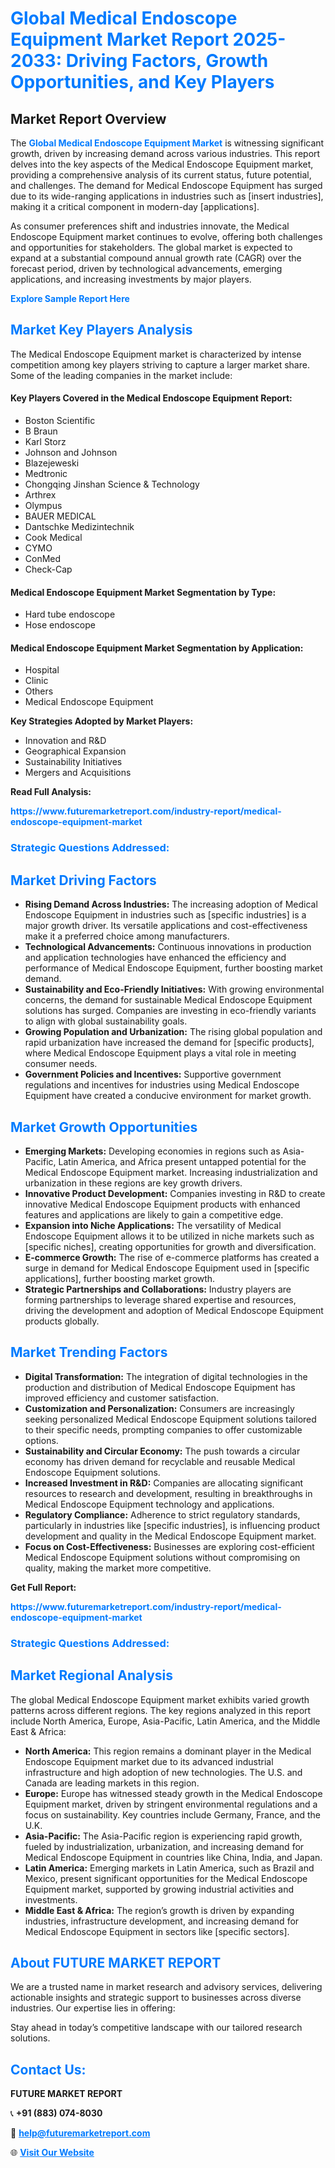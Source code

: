 <h1 style="color: #007BFF;">Global Medical Endoscope Equipment Market Report 2025-2033: Driving Factors, Growth Opportunities, and Key Players</h1>

<section id="overview">
<h2>Market Report Overview</h2>
<p>The <a href="https://www.futuremarketreport.com/industry-report/medical-endoscope-equipment-market" style="color: #007BFF; text-decoration: none;"><strong>Global Medical Endoscope Equipment Market</strong></a> is witnessing significant growth, driven by increasing demand across various industries. This report delves into the key aspects of the Medical Endoscope Equipment market, providing a comprehensive analysis of its current status, future potential, and challenges. The demand for Medical Endoscope Equipment has surged due to its wide-ranging applications in industries such as [insert industries], making it a critical component in modern-day [applications].</p>
<p>As consumer preferences shift and industries innovate, the Medical Endoscope Equipment market continues to evolve, offering both challenges and opportunities for stakeholders. The global market is expected to expand at a substantial compound annual growth rate (CAGR) over the forecast period, driven by technological advancements, emerging applications, and increasing investments by major players.</p>
</section>

<section id="overview">
<p><a href="https://www.futuremarketreport.com/request-sample/reportId=124983" style="color: #007BFF; text-decoration: none;"><strong>Explore Sample Report Here</strong></a></p>
</section>

<section id="key-players">
<h2 style="color: #007BFF;">Market Key Players Analysis</h2>
<p>The Medical Endoscope Equipment market is characterized by intense competition among key players striving to capture a larger market share. Some of the leading companies in the market include:</p>
<h4>Key Players Covered in the Medical Endoscope Equipment Report:</h4>
<ul><li>Boston Scientific</li><li>B Braun</li><li>Karl Storz</li><li>Johnson and Johnson</li><li>Blazejeweski</li><li>Medtronic</li><li>Chongqing Jinshan Science &amp; Technology</li><li>Arthrex</li><li>Olympus</li><li>BAUER MEDICAL</li><li>Dantschke Medizintechnik</li><li>Cook Medical</li><li>CYMO</li><li>ConMed</li><li>Check-Cap</li></ul>
<h4>Medical Endoscope Equipment Market Segmentation by Type:</h4>
<ul><li>Hard tube endoscope</li><li>Hose endoscope</li></ul>

<h4>Medical Endoscope Equipment Market Segmentation by Application:</h4>
<ul><li>Hospital</li><li>Clinic</li><li>Others</li><li>Medical Endoscope Equipment</li></ul>
<p><strong>Key Strategies Adopted by Market Players:</strong></p>
<ul>
<li>Innovation and R&D</li>
<li>Geographical Expansion</li>
<li>Sustainability Initiatives</li>
<li>Mergers and Acquisitions</li>
</ul>
</section>

<section>
<p><strong>Read Full Analysis: </strong></p><a href="https://www.futuremarketreport.com/industry-report/medical-endoscope-equipment-market" style="color: #007BFF; text-decoration: none;"><strong>https://www.futuremarketreport.com/industry-report/medical-endoscope-equipment-market</strong></a>
<h3 style="color: #007BFF;">Strategic Questions Addressed:</h3>
</section>

<section id="driving-factors">
<h2 style="color: #007BFF;">Market Driving Factors</h2>
<ul>
<li><strong>Rising Demand Across Industries:</strong> The increasing adoption of Medical Endoscope Equipment in industries such as [specific industries] is a major growth driver. Its versatile applications and cost-effectiveness make it a preferred choice among manufacturers.</li>
<li><strong>Technological Advancements:</strong> Continuous innovations in production and application technologies have enhanced the efficiency and performance of Medical Endoscope Equipment, further boosting market demand.</li>
<li><strong>Sustainability and Eco-Friendly Initiatives:</strong> With growing environmental concerns, the demand for sustainable Medical Endoscope Equipment solutions has surged. Companies are investing in eco-friendly variants to align with global sustainability goals.</li>
<li><strong>Growing Population and Urbanization:</strong> The rising global population and rapid urbanization have increased the demand for [specific products], where Medical Endoscope Equipment plays a vital role in meeting consumer needs.</li>
<li><strong>Government Policies and Incentives:</strong> Supportive government regulations and incentives for industries using Medical Endoscope Equipment have created a conducive environment for market growth.</li>
</ul>
</section>

<section id="growth-opportunities">
<h2 style="color: #007BFF;">Market Growth Opportunities</h2>
<ul>
<li><strong>Emerging Markets:</strong> Developing economies in regions such as Asia-Pacific, Latin America, and Africa present untapped potential for the Medical Endoscope Equipment market. Increasing industrialization and urbanization in these regions are key growth drivers.</li>
<li><strong>Innovative Product Development:</strong> Companies investing in R&D to create innovative Medical Endoscope Equipment products with enhanced features and applications are likely to gain a competitive edge.</li>
<li><strong>Expansion into Niche Applications:</strong> The versatility of Medical Endoscope Equipment allows it to be utilized in niche markets such as [specific niches], creating opportunities for growth and diversification.</li>
<li><strong>E-commerce Growth:</strong> The rise of e-commerce platforms has created a surge in demand for Medical Endoscope Equipment used in [specific applications], further boosting market growth.</li>
<li><strong>Strategic Partnerships and Collaborations:</strong> Industry players are forming partnerships to leverage shared expertise and resources, driving the development and adoption of Medical Endoscope Equipment products globally.</li>
</ul>
</section>

<section id="trending-factors">
<h2 style="color: #007BFF;">Market Trending Factors</h2>
<ul>
<li><strong>Digital Transformation:</strong> The integration of digital technologies in the production and distribution of Medical Endoscope Equipment has improved efficiency and customer satisfaction.</li>
<li><strong>Customization and Personalization:</strong> Consumers are increasingly seeking personalized Medical Endoscope Equipment solutions tailored to their specific needs, prompting companies to offer customizable options.</li>
<li><strong>Sustainability and Circular Economy:</strong> The push towards a circular economy has driven demand for recyclable and reusable Medical Endoscope Equipment solutions.</li>
<li><strong>Increased Investment in R&D:</strong> Companies are allocating significant resources to research and development, resulting in breakthroughs in Medical Endoscope Equipment technology and applications.</li>
<li><strong>Regulatory Compliance:</strong> Adherence to strict regulatory standards, particularly in industries like [specific industries], is influencing product development and quality in the Medical Endoscope Equipment market.</li>
<li><strong>Focus on Cost-Effectiveness:</strong> Businesses are exploring cost-efficient Medical Endoscope Equipment solutions without compromising on quality, making the market more competitive.</li>
</ul>
</section>

<section>
<p><strong>Get Full Report: </strong></p><a href="https://www.futuremarketreport.com/industry-report/medical-endoscope-equipment-market" style="color: #007BFF; text-decoration: none;"><strong>https://www.futuremarketreport.com/industry-report/medical-endoscope-equipment-market</strong></a>
<h3 style="color: #007BFF;">Strategic Questions Addressed:</h3>
</section>


<section id="regional-analysis">
<h2 style="color: #007BFF;">Market Regional Analysis</h2>
<p>The global Medical Endoscope Equipment market exhibits varied growth patterns across different regions. The key regions analyzed in this report include North America, Europe, Asia-Pacific, Latin America, and the Middle East & Africa:</p>
<ul>
<li><strong>North America:</strong> This region remains a dominant player in the Medical Endoscope Equipment market due to its advanced industrial infrastructure and high adoption of new technologies. The U.S. and Canada are leading markets in this region.</li>
<li><strong>Europe:</strong> Europe has witnessed steady growth in the Medical Endoscope Equipment market, driven by stringent environmental regulations and a focus on sustainability. Key countries include Germany, France, and the U.K.</li>
<li><strong>Asia-Pacific:</strong> The Asia-Pacific region is experiencing rapid growth, fueled by industrialization, urbanization, and increasing demand for Medical Endoscope Equipment in countries like China, India, and Japan.</li>
<li><strong>Latin America:</strong> Emerging markets in Latin America, such as Brazil and Mexico, present significant opportunities for the Medical Endoscope Equipment market, supported by growing industrial activities and investments.</li>
<li><strong>Middle East & Africa:</strong> The region’s growth is driven by expanding industries, infrastructure development, and increasing demand for Medical Endoscope Equipment in sectors like [specific sectors].</li>
</ul>
</section>

<footer>
<h2 style="color: #007BFF;">About FUTURE MARKET REPORT</h2>
<p>We are a trusted name in market research and advisory services, delivering actionable insights and strategic support to businesses across diverse industries. Our expertise lies in offering:</p>

<p>Stay ahead in today’s competitive landscape with our tailored research solutions.</p>

<h2 style="color: #007BFF;">Contact Us:</h2>
<p><strong>FUTURE MARKET REPORT</strong></p>
<p>📞 <strong>+91 (883) 074-8030</strong></p>
<p>📧 <strong><a href="mailto:help@futuremarketreport.com" style="color: #007BFF;">help@futuremarketreport.com</a></strong></p>
<p>🌐 <strong><a href="https://www.futuremarketreport.com/" style="color: #007BFF;">Visit Our Website</a></strong></p>
</footer>